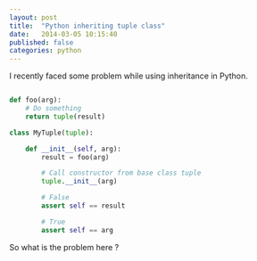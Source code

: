 ```yaml
---
layout: post
title:  "Python inheriting tuple class"
date:   2014-03-05 10:15:40
published: false
categories: python
---
```


I recently faced some problem while using inheritance in Python.

```python

def foo(arg):
    # Do something
    return tuple(result)

class MyTuple(tuple):

    def __init__(self, arg):
        result = foo(arg)

        # Call constructor from base class tuple
        tuple.__init__(arg)

        # False
        assert self == result

        # True
        assert self == arg
```

So what is the problem here ?
